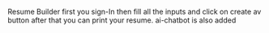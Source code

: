 Resume Builder 
first you sign-In
then fill all the  inputs and click on create av button after that you can print your resume.
ai-chatbot is also added
